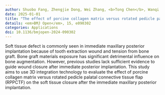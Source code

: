 ```yaml
---
author: Shuobo Fang, Zhengjie Dong, Wei Zhang, <b>Tong Chen</b>, Wanqi Lv, Chenyang Zhang, Si Chen, Keyi Hao
date: 2025-01-01
title: "The effect of porcine collagen matrix versus rotated pedicle palatal connective tissue flap on the soft tissue closure after the immediate posterior implantation: study protocol for a randomized controlled trial"
details: <em>BMJ Open</em>, 15, e090302
categories: Applications
doi: 10.1136/bmjopen-2024-090302
---
```


 Soft tissue defect is commonly seen in immediate maxillary posterior implantation because of tooth extraction wound and tension from bone graft. Bone graft materials exposure has significant detrimental influence on bone augmentation. However, previous studies lack sufficient evidence to guide wound closure after immediate posterior implantation. This study aims to use 3D integration technology to evaluate the effect of porcine collagen matrix versus rotated pedicle palatal connective tissue flap (RPPCTF) on the soft tissue closure after the immediate maxillary posterior implantation.
